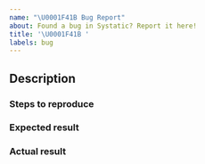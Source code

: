 ```yaml
---
name: "\U0001F41B Bug Report"
about: Found a bug in Systatic? Report it here!
title: '\U0001F41B '
labels: bug
---
```


<!--
    Please fill out each of the below sections with as much information as possible.
    This helps contributors to spot what's going wrong and to fix the issue.
    
    Before opening a new issue, please check other open issues to see if others are experiencing the same issue.
        - https://github.com/damcclean/systatic/issues
-->

## Description

<!--
    Describe the issue you're encountering with as much detail as possible.
-->

### Steps to reproduce

<!--
    Provide clear steps needed for others to reproduce the issue you're having.
-->

### Expected result

<!--
    What did you expect to happen?
-->

### Actual result

<!--
    What actually happened?
-->